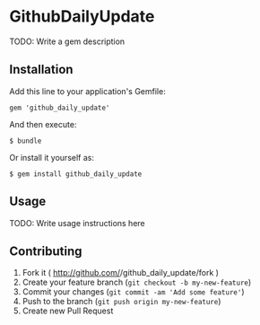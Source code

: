 # GithubDailyUpdate

TODO: Write a gem description

## Installation

Add this line to your application's Gemfile:

    gem 'github_daily_update'

And then execute:

    $ bundle

Or install it yourself as:

    $ gem install github_daily_update

## Usage

TODO: Write usage instructions here

## Contributing

1. Fork it ( http://github.com/<my-github-username>/github_daily_update/fork )
2. Create your feature branch (`git checkout -b my-new-feature`)
3. Commit your changes (`git commit -am 'Add some feature'`)
4. Push to the branch (`git push origin my-new-feature`)
5. Create new Pull Request
